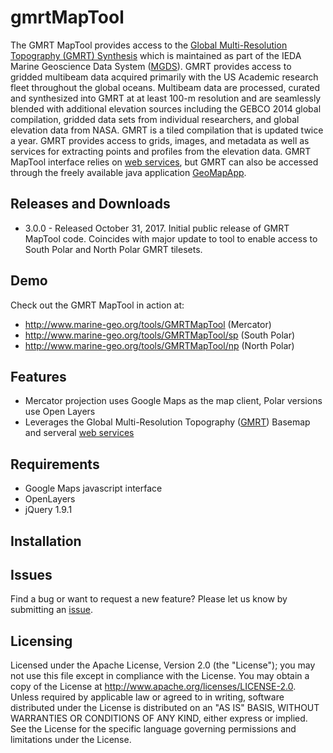 # gmrtMapTool

The GMRT MapTool provides access to the [Global Multi-Resolution Topography (GMRT) Synthesis](http://gmrt.marine-geo.org) which is maintained as part of the IEDA Marine Geoscience Data System ([MGDS](http://www.marine-geo.org)).  GMRT provides access to gridded multibeam data acquired primarily with the US Academic research fleet throughout the global oceans. Multibeam data are processed, curated and synthesized into GMRT at at least 100-m resolution and are seamlessly blended with additional elevation sources including the GEBCO 2014 global compilation, gridded data sets from individual researchers, and global elevation data from NASA. GMRT is a tiled compilation that is updated twice a year. GMRT provides access to grids, images, and metadata as well as services for extracting points and profiles from the elevation data. GMRT MapTool interface relies on [web services](http://www.marine-geo.org/tools/web_services.php#gmrt), but GMRT can also be accessed through the freely available java application [GeoMapApp](http://www.geomapapp.org).

## Releases and Downloads

+ 3.0.0 - Released October 31, 2017. Initial public release of GMRT MapTool code.  Coincides with major update to tool to enable access to South Polar and North Polar GMRT tilesets.

## Demo

Check out the GMRT MapTool in action at: 
+ http://www.marine-geo.org/tools/GMRTMapTool (Mercator)
+ http://www.marine-geo.org/tools/GMRTMapTool/sp (South Polar)
+ http://www.marine-geo.org/tools/GMRTMapTool/np (North Polar)


## Features

+ Mercator projection uses Google Maps as the map client, Polar versions use Open Layers
+ Leverages the Global Multi-Resolution Topography ([GMRT](http://gmrt.marine-geo.org)) Basemap and serveral [web services](http://www.marine-geo.org/tools/web_services.php#gmrt)

## Requirements

+ Google Maps javascript interface
+ OpenLayers
+ jQuery 1.9.1

## Installation



## Issues

Find a bug or want to request a new feature? Please let us know by submitting an [issue](https://github.com/mgds/GMRTMapTool/issues).

## Licensing

Licensed under the Apache License, Version 2.0 (the "License"); you may not use this file except in compliance with the License. You may obtain a copy of the License at http://www.apache.org/licenses/LICENSE-2.0. Unless required by applicable law or agreed to in writing, software distributed under the License is distributed on an "AS IS" BASIS, WITHOUT WARRANTIES OR CONDITIONS OF ANY KIND, either express or implied. See the License for the specific language governing permissions and limitations under the License.
